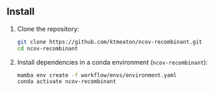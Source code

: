 ## Install

1. Clone the repository:

    ```bash
    git clone https://github.com/ktmeaton/ncov-recombinant.git
    cd ncov-recombinant
    ```

2. Install dependencies in a conda environment (`ncov-recombinant`):

    ```bash
    mamba env create -f workflow/envs/environment.yaml
    conda activate ncov-recombinant
    ```
